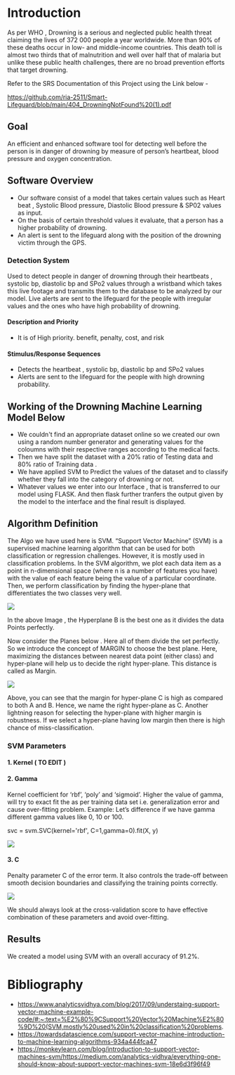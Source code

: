 # Introduction 
As per WHO , Drowning is a serious and neglected public health threat claiming the lives of 372 000 people a year worldwide. More than 90% of these deaths occur in low- and middle-income countries. This death toll is almost two thirds that of malnutrition and well over half that of malaria but unlike these public health challenges, there are no broad prevention efforts that target drowning. 

Refer to the SRS Documentation of this Project using the Link below - 

https://github.com/ria-2511/Smart-Lifeguard/blob/main/404_DrowningNotFound%20(1).pdf

## Goal 
An efficient and enhanced software tool for detecting well before the person is in danger of drowning by measure of person’s heartbeat, blood pressure and oxygen concentration.

## Software Overview 
* Our software consist of a model that takes certain values such as Heart beat , Systolic Blood pressure, Diastolic Blood pressure & SP02 values as input.
* On the basis of certain threshold values it evaluate, that a person has a higher probability of drowning.
* An alert is sent to the lifeguard along with the position of the drowning victim through the GPS.

### Detection System
Used to detect people in danger of drowning through their heartbeats , systolic bp, diastolic bp and SPo2 values through a wristband which takes this live footage and transmits them to the database to be analyzed by our model. Live alerts are sent to the lifeguard for the people with irregular values and the ones who have high probability of drowning.

#### Description and Priority
* It is of High priority. benefit, penalty, cost, and risk 
#### Stimulus/Response Sequences
* Detects the heartbeat , systolic bp, diastolic bp and SPo2 values
* Alerts are sent to the lifeguard for the people with high drowning probability.

## Working of the Drowning Machine Learning Model Below 
* We couldn't find an appropriate dataset online so we created our own using a random number generator and generating values for the coloumns with their respective ranges according to the medical facts.
* Then we have split the dataset with a 20% ratio of Testing data and 80% ratio of Training data .
* We have applied SVM to Predict the values of the dataset and to classify whether they fall into the category of drowning or not. 
* Whatever values we enter into our Interface , that is transferred to our model using FLASK. And then flask further tranfers the output given by the model to the interface and the final result is displayed.

## Algorithm Definition 
The Algo we have used here is SVM. “Support Vector Machine” (SVM) is a supervised machine learning algorithm that can be used for both classification or regression challenges. However,  it is mostly used in classification problems. In the SVM algorithm, we plot each data item as a point in n-dimensional space (where n is a number of features you have) with the value of each feature being the value of a particular coordinate. Then, we perform classification by finding the hyper-plane that differentiates the two classes very well. 

<img src="https://www.analyticsvidhya.com/wp-content/uploads/2015/10/SVM_21.png">

In the above Image , the Hyperplane B is the best one as it divides the data Points perfectly. 

Now consider the Planes below . Here all of them divide the set perfectly. So we introduce the concept of MARGIN to choose the best plane. Here, maximizing the distances between nearest data point (either class) and hyper-plane will help us to decide the right hyper-plane. This distance is called as Margin.

<img src="https://www.analyticsvidhya.com/wp-content/uploads/2015/10/SVM_4.png">

Above, you can see that the margin for hyper-plane C is high as compared to both A and B. Hence, we name the right hyper-plane as C. Another lightning reason for selecting the hyper-plane with higher margin is robustness. If we select a hyper-plane having low margin then there is high chance of miss-classification.

### SVM Parameters 
#### 1. Kernel ( TO EDIT )
#### 2. Gamma 
Kernel coefficient for ‘rbf’, ‘poly’ and ‘sigmoid’. Higher the value of gamma, will try to exact fit the as per training data set i.e. generalization error and cause over-fitting problem.
Example: Let’s difference if we have gamma different gamma values like 0, 10 or 100.

svc = svm.SVC(kernel='rbf', C=1,gamma=0).fit(X, y)

<img src="https://www.analyticsvidhya.com/wp-content/uploads/2015/10/SVM_15.png">

#### 3. C
Penalty parameter C of the error term. It also controls the trade-off between smooth decision boundaries and classifying the training points correctly.

<img src="https://www.analyticsvidhya.com/wp-content/uploads/2015/10/SVM_18.png">

We should always look at the cross-validation score to have effective combination of these parameters and avoid over-fitting.

## Results 
We created a model using SVM with an overall accuracy of 91.2%.

# Bibliography 
* https://www.analyticsvidhya.com/blog/2017/09/understaing-support-vector-machine-example-code/#:~:text=%E2%80%9CSupport%20Vector%20Machine%E2%80%9D%20(SVM,mostly%20used%20in%20classification%20problems.
* https://towardsdatascience.com/support-vector-machine-introduction-to-machine-learning-algorithms-934a444fca47
* https://monkeylearn.com/blog/introduction-to-support-vector-machines-svm/https://medium.com/analytics-vidhya/everything-one-should-know-about-support-vector-machines-svm-18e6d3f96f49 
